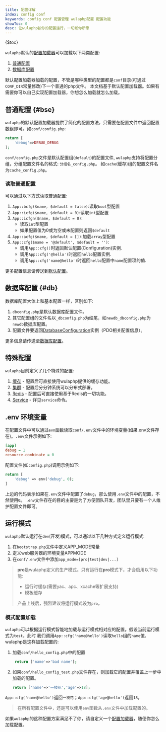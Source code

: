 ```yaml
---
title: 配置详解
index: config conf
keywords: config conf 配置管理 wulaphp配置 配置功能
showToc: 0
desc: 让wulaphp按你的配置运行，一切如你所愿
---
```


{$toc}

`wulaphp`默认的[配置加载器](../advance/cfg-loader.md)可以加载以下两类配置:

1. [普通配置](#base)
2. [数据库配置](#db)

默认配置加载器加载的配置，不管是哪种类型的配置都是`conf`目录(可通过`CONF_DIR`常量修改)下一个普通的php文件。
本文档基于默认配置加载器。如果有需要你可以自己实现配置加载器，你想怎么加载就怎么加载。

## 普通配置 {#bse}

`wulaphp`的默认配置加载器提供了简化的配置方法，只需要在配置文件中返回配置数组即可。如`conf/config.php`:

```php
return [
    'debug'=>DEBUG_DEBUG
];
```

`conf/config.php`文件是默认配置组(`default`)的配置文件,
`wulaphp`支持将配置分组，分组配置文件名的格式: `分组名_config.php`。
如`cache`(缓存)组的配置文件名为`cache_config.php`。

### 读取普通配置

可以通过以下方式读取普通配置:

1. `App::bcfg($name, $default = false)`:读取`bool`型配置
2. `App::icfg($name, $default = 0)`:读取`int`型配置
3. `App::icfgn($name, $default = 0)`:
    * 读取`int`型配置
    * 如果配置值为0或为空或未配置则返回`$default`
4. `App::acfg($name, $default = [])`:加载`array`型配置
5. `App::cfg($name = '@default', $default = '')`:
    * 调用`App::cfg()`时返回默认配置(Configuration)实例.
    * 调用`App::cfg('@hello')`时返回`hello`配置实例.
    * 调用`App::cfg('name@hello')`时返回`hello`配置中`name`配置项的值.

更多配置信息请传送到[默认配置](base.md)。

## 数据库配置 {#db}

数据库配置大体上和基本配置一样，区别如下:

1. `dbconfig.php`是默认数据库配置文件。
2. 其它配置组的文件名以`_dbconfig.php`为结尾，如`newdb_dbconfig.php`为`newdb`数据库配置。
3. 配置文件要返回[DatabaseConfiguration](https://github.com/ninggf/wulaphp/blob/master/wulaphp/conf/DatabaseConfiguration.php)实例（PDO相关配置信息）。

更多信息请传送至[数据库配置](db.md)。

## 特殊配置

`wulaphp`目前定义了几个特殊的配置:

1. [缓存](cache.md) - 配置后可直接使用wulaphp提供的缓存功能。
2. [集群](cluster.md) - 配置后分分钟系统可以分布式部署。
3. [Redis](redis.md) - 配置后可直接使用基于Redis的一切功能。
4. [Service](service.md) - 详见`service`命令。

## .env 环境变量

在配置文件中可以通过`evn`函数读取`conf/.env`文件中的环境变量(如果.env文件存在)。`.env`文件示例如下:

```ini
[app]
debug = 1
resource.combinate = 0
```

配置文件(如`config.php`)调用示例如下:

```php
return [
    'debug' => env('debug', 0);
]
```

上边的代码表示如果在`.env`文件中配置了`debug`，那么使用`.env`文件中的配置，不然使用`0`。
`.env`文件存在的目的主要是为了方便团队开发，团队里只要有一个人维护配置文件即可。

## 运行模式

`wulaphp`默认运行在`dev`(开发)模式，可以通过以下几种方式定义运行模式:

1. 在`bootstrap.php`文件中定义APP_MODE常量
2. 定义web服务器的环境变量APPMODE
3. 在`conf/.env`文件中添加`app_mode=[pro|test|dev|...]`

> **pro**是wulaphp定义的生产模式。只有运行在**pro**模式下，才会启用以下功能:
>
> * 运行时缓存(需要yac、apc、xcache等扩展支持)
> * 模板缓存
>
> 产品上线后，强烈建议将运行模式设为`pro`。

### 模式配置加载

`wulaphp`可以根据运行模式智能地加载与运行模式相对应的配置，假设当前运行模式为`test`，此时
我们调用`App::cfg('name@hello')`读取`hello`组的`name`值，wulaphp是这样加载配置的:

1. 加载`conf/hello_config.php`中的配置

   ```php
    return ['name'=>'bad name'];
   ```

2. 如果`conf/hello_config_test.php`文件存在，则加载它的配置并覆盖上一步中加载的配置。

   ```php
   return ['name'=>'一枝花','age'=>18];
   ```

`App::cfg('name@hello')`返回`一枝花`；`App::cfg('age@hello')`返回`18`。

> 在所有配置文件中，还是可以使用`env`函数从`.env`文件中加载配置的。

如果`wulaphp`的这种配置方案满足不了你，请自定义一个[配置加载器](../advance/cfg-loader.md)，随便你怎么加载配置。
